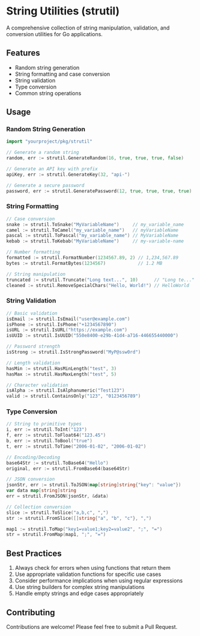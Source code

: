 # String Utilities (strutil)

A comprehensive collection of string manipulation, validation, and conversion utilities for Go applications.

## Features

- Random string generation
- String formatting and case conversion
- String validation
- Type conversion
- Common string operations

## Usage

### Random String Generation

```go
import "yourproject/pkg/strutil"

// Generate a random string
random, err := strutil.GenerateRandom(16, true, true, true, false)

// Generate an API key with prefix
apiKey, err := strutil.GenerateKey(32, "api-")

// Generate a secure password
password, err := strutil.GeneratePassword(12, true, true, true, true)
```

### String Formatting

```go
// Case conversion
snake := strutil.ToSnake("MyVariableName")     // my_variable_name
camel := strutil.ToCamel("my_variable_name")   // myVariableName
pascal := strutil.ToPascal("my_variable_name") // MyVariableName
kebab := strutil.ToKebab("MyVariableName")     // my-variable-name

// Number formatting
formatted := strutil.FormatNumber(1234567.89, 2) // 1,234,567.89
bytes := strutil.FormatBytes(1234567)            // 1.2 MB

// String manipulation
truncated := strutil.Truncate("Long text...", 10)      // "Long te..."
cleaned := strutil.RemoveSpecialChars("Hello, World!") // HelloWorld
```

### String Validation

```go
// Basic validation
isEmail := strutil.IsEmail("user@example.com")
isPhone := strutil.IsPhone("+1234567890")
isURL := strutil.IsURL("https://example.com")
isUUID := strutil.IsUUID("550e8400-e29b-41d4-a716-446655440000")

// Password strength
isStrong := strutil.IsStrongPassword("MyP@ssw0rd")

// Length validation
hasMin := strutil.HasMinLength("test", 3)
hasMax := strutil.HasMaxLength("test", 5)

// Character validation
isAlpha := strutil.IsAlphanumeric("Test123")
valid := strutil.ContainsOnly("123", "0123456789")
```

### Type Conversion

```go
// String to primitive types
i, err := strutil.ToInt("123")
f, err := strutil.ToFloat64("123.45")
b, err := strutil.ToBool("true")
t, err := strutil.ToTime("2006-01-02", "2006-01-02")

// Encoding/Decoding
base64Str := strutil.ToBase64("Hello")
original, err := strutil.FromBase64(base64Str)

// JSON conversion
jsonStr, err := strutil.ToJSON(map[string]string{"key": "value"})
var data map[string]string
err = strutil.FromJSON(jsonStr, &data)

// Collection conversion
slice := strutil.ToSlice("a,b,c", ",")
str := strutil.FromSlice([]string{"a", "b", "c"}, ",")

map1 := strutil.ToMap("key1=value1;key2=value2", ";", "=")
str = strutil.FromMap(map1, ";", "=")
```

## Best Practices

1. Always check for errors when using functions that return them
2. Use appropriate validation functions for specific use cases
3. Consider performance implications when using regular expressions
4. Use string builders for complex string manipulations
5. Handle empty strings and edge cases appropriately

## Contributing

Contributions are welcome! Please feel free to submit a Pull Request. 